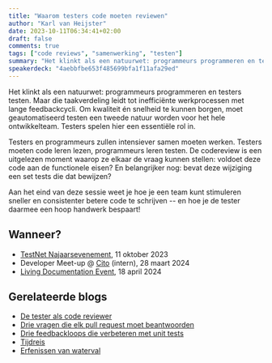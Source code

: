 ```yaml
---
title: "Waarom testers code moeten reviewen"
author: "Karl van Heijster"
date: 2023-10-11T06:34:41+02:00
draft: false
comments: true
tags: ["code reviews", "samenwerking", "testen"]
summary: "Het klinkt als een natuurwet: programmeurs programmeren en testers testen. Maar die taakverdeling leidt tot inefficiënte werkprocessen met lange feedbackcycli. Om kwaliteit én snelheid te kunnen borgen, moet geautomatiseerd testen een tweede natuur worden voor het hele ontwikkelteam. Testers spelen hier een essentiële rol in."
speakerdeck: "4aebbfbe653f485699bfa1f11afa29ed"
---
```


Het klinkt als een natuurwet: programmeurs programmeren en testers testen. Maar die taakverdeling leidt tot inefficiënte werkprocessen met lange feedbackcycli. Om kwaliteit én snelheid te kunnen borgen, moet geautomatiseerd testen een tweede natuur worden voor het hele ontwikkelteam. Testers spelen hier een essentiële rol in.


Testers en programmeurs zullen intensiever samen moeten werken. Testers moeten code leren lezen, programmeurs leren testen. De codereview is een uitgelezen moment waarop ze elkaar de vraag kunnen stellen: voldoet deze code aan de functionele eisen? En belangrijker nog: bevat deze wijziging een set tests die dat bewijzen?


Aan het eind van deze sessie weet je hoe je een team kunt stimuleren sneller en consistenter betere code te schrijven -- en hoe je de tester daarmee een hoop handwerk bespaart!


## Wanneer?


- [TestNet Najaarsevenement](https://www.testnet.org/), 11 oktober 2023
- Developer Meet-up @ [Cito](https://www.cito.nl/) (intern), 28 maart 2024
- [Living Documentation Event](https://www.ict.eu/en/events/lde24), 18 april 2024


## Gerelateerde blogs


- [De tester als code reviewer](/blog/23/07/de-tester-als-code-reviewer/)
- [Drie vragen die elk pull request moet beantwoorden](/blog/23/09/drie-vragen-die-elk-pull-request-moet-beantwoorden/)
- [Drie feedbackloops die verbeteren met unit tests](/blog/23/11/drie-feedbackloops-die-verbeteren-met-unit-tests/)
- [Tijdreis](/blog/23/04/tijdreis/)
- [Erfenissen van waterval](/blog/23/11/erfenissen-van-waterval/)
